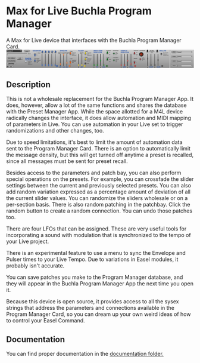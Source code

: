 # Max for Live Buchla Program Manager
A Max for Live device that interfaces with the Buchla Program Manager Card.
![Screenshot of Buchla Program Manager Max for Live device](m4l_buchlaProgramManager_screen01.png "m4l screenshot")

## Description
This is not a wholesale replacement for the Buchla Program Manager App. It does, however, allow a lot of the same functions and shares the database with the Preset Manager App. While the space allotted for a M4L device radically changes the interface, it does allow automation and MIDI mapping of parameters in Live. You can use automation in your Live set to trigger randomizations and other changes, too.

Due to speed limitations, it's best to limit the amount of automation data sent to the Program Manager Card. There is an option to automatically limit the message density, but this will get turned off anytime a preset is recalled, since all messages must be sent for preset recall.

Besides access to the parameters and patch bay, you can also perform special operations on the presets. For example, you can crossfade the slider settings between the current and previously selected presets. You can also add random variation expressed as a percentage amount of deviation of all the current slider values. You can randomize the sliders wholesale or on a per-section basis. There is also random patching in the patchbay. Click the random button to create a random connection. You can undo those patches too.

There are four LFOs that can be assigned. These are very useful tools for incorporating a sound with modulation that is synchronized to the tempo of your Live project.

There is an experimental feature to use a menu to sync the Envelope and Pulser times to your Live Tempo. Due to variations in Easel modules, it probably isn't accurate.

You can save patches you make to the Program Manager database, and they will appear in the Buchla Program Manager App the next time you open it.

Because this device is open source, it provides access to all the sysex strings that address the parameters and connections available in the Program Manager Card, so you can dream up your own weird ideas of how to control your Easel Command.

## Documentation
You can find proper documentation in the [documentation folder.](https://github.com/buchlausa/Buchla-Program-Manager-M4L/blob/main/documentation/documentation.md)
